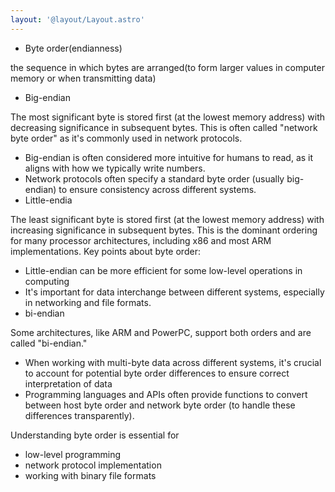 ```yaml
---
layout: '@layout/Layout.astro'
---
```

- Byte order(endianness)

the sequence in which bytes are arranged(to form larger values in computer memory or when transmitting data)

- Big-endian

The most significant byte is stored first (at the lowest memory address) with decreasing significance in subsequent bytes. This is often called "network byte order" as it's commonly used in network protocols.

- Big-endian is often considered more intuitive for humans to read, as it aligns with how we typically write numbers.
- Network protocols often specify a standard byte order (usually big-endian) to ensure consistency across different systems.
- Little-endia

The least significant byte is stored first (at the lowest memory address) with increasing significance in subsequent bytes. This is the dominant ordering for many processor architectures, including x86 and most ARM implementations.
Key points about byte order:

- Little-endian can be more efficient for some low-level operations in computing
- It's important for data interchange between different systems, especially in networking and file formats.
- bi-endian

Some architectures, like ARM and PowerPC, support both orders and are called "bi-endian."

- When working with multi-byte data across different systems, it's crucial to account for potential byte order differences to ensure correct interpretation of data
- Programming languages and APIs often provide functions to convert between host byte order and network byte order (to handle these differences transparently).

Understanding byte order is essential for 
- low-level programming
- network protocol implementation
- working with binary file formats